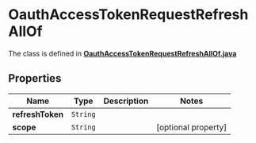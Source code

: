 

# OauthAccessTokenRequestRefreshAllOf

The class is defined in **[OauthAccessTokenRequestRefreshAllOf.java](../../src/main/java/org/openapitools/model/OauthAccessTokenRequestRefreshAllOf.java)**

## Properties

Name | Type | Description | Notes
------------ | ------------- | ------------- | -------------
**refreshToken** | `String` |  | 
**scope** | `String` |  |  [optional property]




